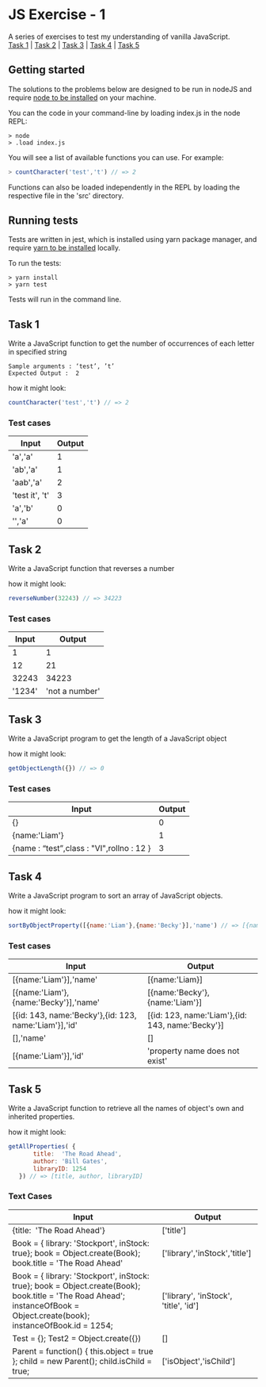 # JS Exercise - 1

A series of exercises to test my understanding of vanilla JavaScript.   
[Task 1](#Task-1) | [Task 2](#Task-2) | [Task 3](#Task-3) | [Task 4](#Task-4) | [Task 5](#Task-5)

## Getting started

The solutions to the problems below are designed to be run in nodeJS and require [node to be installed](https://nodejs.org/en/download/) on your machine. 

You can the code in your command-line by loading index.js in the node REPL:

```shell
> node
> .load index.js
```

You will see a list of available functions you can use. For example:
```javascript
> countCharacter('test','t') // => 2
```

Functions can also be loaded independently in the REPL by loading the respective file in the 'src' directory.

## Running tests

Tests are written in jest, which is installed using yarn package manager, and require [yarn to be installed](https://classic.yarnpkg.com/en/docs/install/) locally.

To run the tests:

```shell
> yarn install
> yarn test
```

Tests will run in the command line.


## Task 1

Write a JavaScript function to  get the number of occurrences of each letter in specified string

```
Sample arguments : ‘test’, ’t’
Expected Output :  2
```

how it might look:
```javascript
countCharacter('test','t') // => 2
```

### Test cases
| Input | Output |
|-------|--------|
|'a','a'| 1 |
|'ab','a'|1 |
|'aab','a'|2|
|'test it', 't'|3|
|'a','b'|0|
|'','a'|0|

## Task 2

Write a JavaScript function that reverses a number

how it might look:
```javascript
reverseNumber(32243) // => 34223
```

### Test cases

| Input | Output |
|-------|--------|
|1|1|
|12|21|
|32243|34223|
|'1234'| 'not a number'|

## Task 3 

Write a JavaScript program to get the length of a JavaScript object

how it might look:

```javascript
getObjectLength({}) // => 0
```

### Test cases

| Input | Output |
|-------|--------|
|{}|0|
|{name:'Liam'}|1 |
|{name : “test”,class : "VI",rollno : 12 }|3|

## Task 4 

Write a JavaScript program to sort an array of JavaScript objects.

how it might look: 

```javascript
sortByObjectProperty([{name:'Liam'},{name:'Becky'}],'name') // => [{name:'Becky'},{name:'Liam'}]
```

### Test cases

| Input | Output |
|-------|--------|
|[{name:'Liam'}],'name'|[{name:'Liam}]|
|[{name:'Liam'},{name:'Becky'}],'name'|[{name:'Becky'},{name:'Liam'}]|
|[{id: 143, name:'Becky'},{id: 123, name:'Liam'}],'id'|[{id: 123, name:'Liam'},{id: 143, name:'Becky'}]|
|[],'name'|[]|
|[{name:'Liam'}],'id'|'property name does not exist'|

## Task 5

Write a JavaScript function to retrieve all the names of object's own and inherited properties.

how it might look:

```javascript
getAllProperties( {
       title:  'The Road Ahead',
       author: 'Bill Gates',
       libraryID: 1254
   }) // => [title, author, libraryID]
```

### Text Cases

| Input | Output |
|-------|--------|
|{title:  'The Road Ahead'}|['title']|
|Book = { library: 'Stockport', inStock: true};  book = Object.create(Book); book.title = 'The Road Ahead' | ['library','inStock','title']|
|Book =  { library: 'Stockport', inStock: true};  book = Object.create(Book); book.title = 'The Road Ahead'; instanceOfBook = Object.create(book); instanceOfBook.id = 1254;|['library', 'inStock', 'title', 'id']|
|Test = {}; Test2 = Object.create({}) | [] |
|Parent = function() { this.object = true }; child = new Parent(); child.isChild = true;|['isObject','isChild']|
